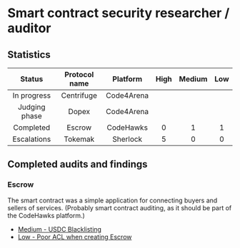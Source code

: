 # Smart contract security researcher / auditor

## Statistics
|  Status| Protocol name  | Platform   | High |   Medium | Low |
|:---:|:---:|:---:|:---:|:--:|:---:|
|  In progress |  Centrifuge | Code4Arena  |   |   |   |
|  Judging phase |  Dopex |  Code4Arena |   |   |   |
|  Completed |  Escrow |  CodeHawks |  0  |  1  |  1  |
|  Escalations |  Tokemak  |  Sherlock | 5  | 0   | 0 |

## Completed audits and findings

### Escrow
The smart contract was a simple application for connecting buyers and sellers of services. (Probably smart contract auditing, as it should be part of the CodeHawks platform.)
- [Medium - USDC Blacklisting](Escrow/001-M.md)
- [Low - Poor ACL when creating Escrow](Escrow/001-L.md)
